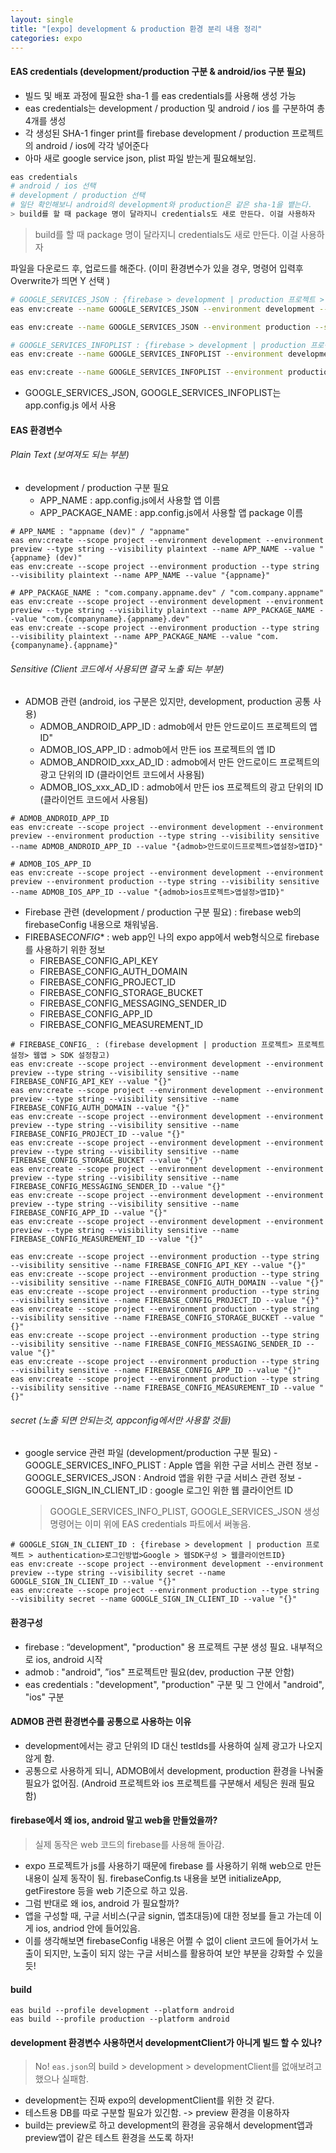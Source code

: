 ```yaml
---
layout: single
title: "[expo] development & production 환경 분리 내용 정리"
categories: expo
---
```


#### EAS credentials (development/production 구분 & android/ios 구분 필요)

- 빌드 및 배포 과정에 필요한 sha-1 를 eas credentials를 사용해 생성 가능
- eas credentials는 development / production 및 android / ios 를 구분하여 총 4개를 생성
- 각 생성된 SHA-1 finger print를 firebase development / production 프로젝트의 android / ios에 각각 넣어준다
- 아마 새로 google service json, plist 파일 받는게 필요해보임.

```bash
eas credentials
# android / ios 선택
# development / production 선택
# 일단 확인해보니 android의 development와 production은 같은 sha-1을 뱉는다.
> build를 할 때 package 명이 달라지니 credentials도 새로 만든다. 이걸 사용하자
```

> build를 할 때 package 명이 달라지니 credentials도 새로 만든다. 이걸 사용하자

파일을 다운로드 후, 업로드를 해준다. (이미 환경변수가 있을 경우, 명령어 입력후 Overwrite가 띄면 Y 선택 )

```bash
# GOOGLE_SERVICES_JSON : {firebase > development | production 프로젝트 > 프로젝트설정 > Android 앱 > google-services.json}
eas env:create --name GOOGLE_SERVICES_JSON --environment development --environment preview --scope project --type file --visibility secret --value google-services-dev.json

eas env:create --name GOOGLE_SERVICES_JSON --environment production --scope project --type file --visibility secret --value google-services.json

# GOOGLE_SERVICES_INFOPLIST : {firebase > development | production 프로젝트 > 프로젝트설정 > Apple 앱 > GoogleService-Info.plist}
eas env:create --name GOOGLE_SERVICES_INFOPLIST --environment development --environment preview --scope project --type file --visibility secret --value GoogleService-Info-dev.plist

eas env:create --name GOOGLE_SERVICES_INFOPLIST --environment production --scope project --type file --visibility secret --value GoogleService-Info.plist
```

- GOOGLE_SERVICES_JSON, GOOGLE_SERVICES_INFOPLIST는 app.config.js 에서 사용

#### EAS 환경변수

###### Plain Text (보여져도 되는 부분)

- development / production 구분 필요
  - APP_NAME : app.config.js에서 사용할 앱 이름
  - APP_PACKAGE_NAME : app.config.js에서 사용할 앱 package 이름

```
# APP_NAME : "appname (dev)" / "appname"
eas env:create --scope project --environment development --environment preview --type string --visibility plaintext --name APP_NAME --value "{appname} (dev)"
eas env:create --scope project --environment production --type string --visibility plaintext --name APP_NAME --value "{appname}"

# APP_PACKAGE_NAME : "com.company.appname.dev" / "com.company.appname"
eas env:create --scope project --environment development --environment preview --type string --visibility plaintext --name APP_PACKAGE_NAME --value "com.{companyname}.{appname}.dev"
eas env:create --scope project --environment production --type string --visibility plaintext --name APP_PACKAGE_NAME --value "com.{companyname}.{appname}"
```

###### Sensitive (Client 코드에서 사용되면 결국 노출 되는 부분)

- ADMOB 관련 (android, ios 구분은 있지만, development, production 공통 사용)
  - ADMOB_ANDROID_APP_ID : admob에서 만든 안드로이드 프로젝트의 앱 ID"
  - ADMOB_IOS_APP_ID : admob에서 만든 ios 프로젝트의 앱 ID
  - ADMOB_ANDROID_xxx_AD_ID : admob에서 만든 안드로이드 프로젝트의 광고 단위의 ID (클라이언트 코드에서 사용됨)
  - ADMOB_IOS_xxx_AD_ID : admob에서 만든 ios 프로젝트의 광고 단위의 ID (클라이언트 코드에서 사용됨)

```
# ADMOB_ANDROID_APP_ID
eas env:create --scope project --environment development --environment preview --environment production --type string --visibility sensitive --name ADMOB_ANDROID_APP_ID --value "{admob>안드로이드프로젝트>앱설정>앱ID}"

# ADMOB_IOS_APP_ID
eas env:create --scope project --environment development --environment preview --environment production --type string --visibility sensitive --name ADMOB_IOS_APP_ID --value "{admob>ios프로젝트>앱설정>앱ID}"
```

- Firebase 관련 (development / production 구분 필요) : firebase web의 firebaseConfig 내용으로 채워넣음.
- FIREBASE*CONFIG*\* : web app인 나의 expo app에서 web형식으로 firebase를 사용하기 위한 정보
  - FIREBASE_CONFIG_API_KEY
  - FIREBASE_CONFIG_AUTH_DOMAIN
  - FIREBASE_CONFIG_PROJECT_ID
  - FIREBASE_CONFIG_STORAGE_BUCKET
  - FIREBASE_CONFIG_MESSAGING_SENDER_ID
  - FIREBASE_CONFIG_APP_ID
  - FIREBASE_CONFIG_MEASUREMENT_ID

```
# FIREBASE_CONFIG_ : (firebase development | production 프로젝트> 프로젝트 설정> 웹앱 > SDK 설정참고)
eas env:create --scope project --environment development --environment preview --type string --visibility sensitive --name FIREBASE_CONFIG_API_KEY --value "{}"
eas env:create --scope project --environment development --environment preview --type string --visibility sensitive --name FIREBASE_CONFIG_AUTH_DOMAIN --value "{}"
eas env:create --scope project --environment development --environment preview --type string --visibility sensitive --name FIREBASE_CONFIG_PROJECT_ID --value "{}"
eas env:create --scope project --environment development --environment preview --type string --visibility sensitive --name FIREBASE_CONFIG_STORAGE_BUCKET --value "{}"
eas env:create --scope project --environment development --environment preview --type string --visibility sensitive --name FIREBASE_CONFIG_MESSAGING_SENDER_ID --value "{}"
eas env:create --scope project --environment development --environment preview --type string --visibility sensitive --name FIREBASE_CONFIG_APP_ID --value "{}"
eas env:create --scope project --environment development --environment preview --type string --visibility sensitive --name FIREBASE_CONFIG_MEASUREMENT_ID --value "{}"

eas env:create --scope project --environment production --type string --visibility sensitive --name FIREBASE_CONFIG_API_KEY --value "{}"
eas env:create --scope project --environment production --type string --visibility sensitive --name FIREBASE_CONFIG_AUTH_DOMAIN --value "{}"
eas env:create --scope project --environment production --type string --visibility sensitive --name FIREBASE_CONFIG_PROJECT_ID --value "{}"
eas env:create --scope project --environment production --type string --visibility sensitive --name FIREBASE_CONFIG_STORAGE_BUCKET --value "{}"
eas env:create --scope project --environment production --type string --visibility sensitive --name FIREBASE_CONFIG_MESSAGING_SENDER_ID --value "{}"
eas env:create --scope project --environment production --type string --visibility sensitive --name FIREBASE_CONFIG_APP_ID --value "{}"
eas env:create --scope project --environment production --type string --visibility sensitive --name FIREBASE_CONFIG_MEASUREMENT_ID --value "{}"
```

###### secret (노출 되면 안되는것, appconfig에서만 사용할 것들)

- google service 관련 파일 (development/production 구분 필요) - GOOGLE_SERVICES_INFO_PLIST : Apple 앱을 위한 구글 서비스 관련 정보 - GOOGLE_SERVICES_JSON : Android 앱을 위한 구글 서비스 관련 정보 - GOOGLE_SIGN_IN_CLIENT_ID : google 로그인 위한 웹 클라이언트 ID
  > GOOGLE_SERVICES_INFO_PLIST, GOOGLE_SERVICES_JSON 생성 명령어는 이미 위에 EAS credentials 파트에서 써놓음.

```
# GOOGLE_SIGN_IN_CLIENT_ID : {firebase > development | production 프로젝트 > authentication>로그인방법>Google > 웹SDK구성 > 웹클라이언트ID}
eas env:create --scope project --environment development --environment preview --type string --visibility secret --name GOOGLE_SIGN_IN_CLIENT_ID --value "{}"
eas env:create --scope project --environment production --type string --visibility secret --name GOOGLE_SIGN_IN_CLIENT_ID --value "{}"
```

#### 환경구성

- firebase : “development", "production" 용 프로젝트 구분 생성 필요. 내부적으로 ios, android 시작
- admob : "android", ”ios" 프로젝트만 필요(dev, production 구분 안함)
- eas credentials : "development", "production" 구분 및 그 안에서 "android", "ios" 구분

#### ADMOB 관련 환경변수를 공통으로 사용하는 이유

- development에서는 광고 단위의 ID 대신 testIds를 사용하여 실제 광고가 나오지 않게 함.
- 공통으로 사용하게 되니, ADMOB에서 development, production 환경을 나눠줄 필요가 없어짐. (Android 프로젝트와 ios 프로젝트를 구분해서 세팅은 원래 필요함)

#### firebase에서 왜 ios, android 말고 web을 만들었을까?

> 실제 동작은 web 코드의 firebase를 사용해 돌아감.

- expo 프로젝트가 js를 사용하기 때문에 firebase 를 사용하기 위해 web으로 만든 내용이 실제 동작이 됨. firebaseConfig.ts 내용을 보면 initializeApp, getFirestore 등을 web 기준으로 하고 있음.
- 그럼 반대로 왜 ios, android 가 필요할까?
- 앱을 구성할 때, 구글 서비스(구글 signin, 앱초대등)에 대한 정보를 들고 가는데 이게 ios, andriod 안에 들어있음.
- 이를 생각해보면 firebaseConfig 내용은 어쩔 수 없이 client 코드에 들어가서 노출이 되지만, 노출이 되지 않는 구글 서비스를 활용하여 보안 부분을 강화할 수 있을듯!

#### build

```
eas build --profile development --platform android
eas build --profile production --platform android
```

#### development 환경변수 사용하면서 developmentClient가 아니게 빌드 할 수 있나?

> No! `eas.json`의 build > development > developmentClient를 없애보려고 했으나 실패함.

- development는 진짜 expo의 developmentClient를 위한 것 같다.
- 테스트용 DB를 따로 구분할 필요가 있긴함. -> preview 환경을 이용하자
- build는 preview로 하고 development의 환경을 공유해서 development앱과 preview앱이 같은 테스트 환경을 쓰도록 하자!
